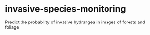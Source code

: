 # invasive-species-monitoring
Predict the probability of invasive hydrangea in images of forests and foliage 
